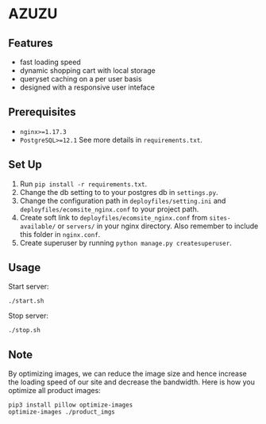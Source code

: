 # AZUZU
## Features
- fast loading speed
- dynamic shopping cart with local storage
- queryset caching on a per user basis
- designed with a responsive user inteface

## Prerequisites
- `nginx>=1.17.3`
- `PostgreSQL>=12.1`
See more details in `requirements.txt`.

## Set Up
1. Run `pip install -r requirements.txt`.
2. Change the db setting to to your postgres db in `settings.py`.
3. Change the configuration path in `deployfiles/setting.ini` and `deployfiles/ecomsite_nginx.conf` to your project path.
4. Create soft link to `deployfiles/ecomsite_nginx.conf` from `sites-available/` or `servers/` in your nginx directory. Also remember to include this folder in `nginx.conf`.
5. Create superuser by running `python manage.py createsuperuser`.

## Usage
Start server:
```
./start.sh
```
Stop server:
```
./stop.sh
```
## Note
By optimizing images, we can reduce the image size and hence increase the loading speed of our site and decrease the bandwidth. Here is how you optimize all product images:
```s=
pip3 install pillow optimize-images
optimize-images ./product_imgs
```